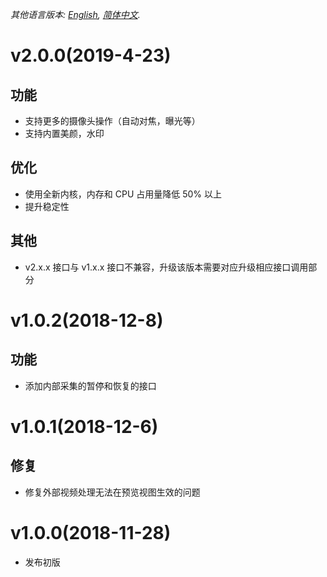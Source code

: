 *其他语言版本: [English](CHANGELOG.md), [简体中文](CHANGELOG.zh-cn.md).*

# v2.0.0(2019-4-23)
## 功能
- 支持更多的摄像头操作（自动对焦，曝光等）
- 支持内置美颜，水印
## 优化
- 使用全新内核，内存和 CPU 占用量降低 50% 以上
- 提升稳定性
## 其他
- v2.x.x 接口与 v1.x.x 接口不兼容，升级该版本需要对应升级相应接口调用部分

# v1.0.2(2018-12-8)
## 功能
- 添加内部采集的暂停和恢复的接口

# v1.0.1(2018-12-6)
## 修复
- 修复外部视频处理无法在预览视图生效的问题

# v1.0.0(2018-11-28)
- 发布初版